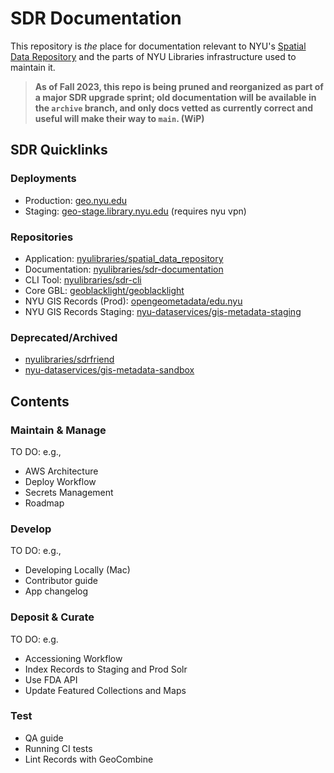 # SDR Documentation

This repository is *the* place for documentation relevant to NYU's [Spatial Data Repository](https://geo.nyu.edu) and the parts of NYU Libraries infrastructure used to maintain it.

> **As of Fall 2023, this repo is being pruned and reorganized as part of a major SDR upgrade sprint; old documentation will be available in the `archive` branch, and only docs vetted as currently correct and useful will make their way to `main`. (WiP)**

## SDR Quicklinks

### Deployments
- Production: [geo.nyu.edu](https://geo.nyu.edu)
- Staging: [geo-stage.library.nyu.edu](https://geo-stage.library.nyu.edu/) (requires nyu vpn)

### Repositories
- Application: [nyulibraries/spatial_data_repository](https://github.com/nyulibraries/spatial_data_repository)
- Documentation: [nyulibraries/sdr-documentation](https://github.com/nyulibraries/sdr-documentation)
- CLI Tool: [nyulibraries/sdr-cli](https://github.com/nyulibraries/sdr-cli)
- Core GBL: [geoblacklight/geoblacklight](https://github.com/geoblacklight/geoblacklight)
- NYU GIS Records (Prod): [opengeometadata/edu.nyu](https://github.com/opengeometadata/edu.nyu)
- NYU GIS Records Staging: [nyu-dataservices/gis-metadata-staging](https://github.com/nyu-dataservices/gis-metadata-staging)

### Deprecated/Archived
- [nyulibraries/sdrfriend](https://github.com/nyulibraries/sdrfriend)
- [nyu-dataservices/gis-metadata-sandbox](https://github.com/nyu-dataservices/gis-metadata-sandbox)


## Contents

### Maintain & Manage
TO DO: e.g., 
- AWS Architecture
- Deploy Workflow
- Secrets Management
- Roadmap

### Develop
TO DO: e.g.,
- Developing Locally (Mac)
- Contributor guide
- App changelog

### Deposit & Curate
TO DO: e.g.
- Accessioning Workflow
- Index Records to Staging and Prod Solr
- Use FDA API
- Update Featured Collections and Maps

### Test
- QA guide
- Running CI tests
- Lint Records with GeoCombine


